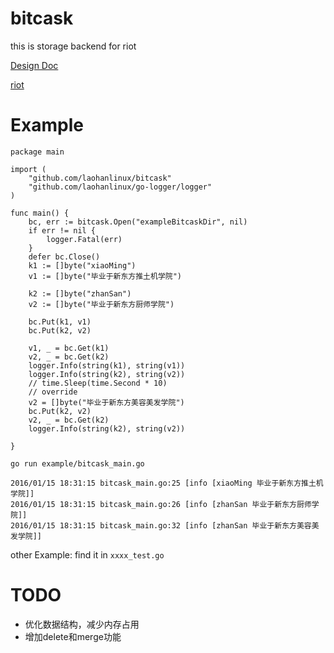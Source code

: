 # bitcask
this is storage backend  for riot

[Design Doc](https://github.com/laohanlinux/bitcask/blob/master/doc/doc.md)

[riot](https://github.com/laohanlinux/riot)



# Example

```
package main

import (
	"github.com/laohanlinux/bitcask"
	"github.com/laohanlinux/go-logger/logger"
)

func main() {
	bc, err := bitcask.Open("exampleBitcaskDir", nil)
	if err != nil {
		logger.Fatal(err)
	}
	defer bc.Close()
	k1 := []byte("xiaoMing")
	v1 := []byte("毕业于新东方推土机学院")

	k2 := []byte("zhanSan")
	v2 := []byte("毕业于新东方厨师学院")

	bc.Put(k1, v1)
	bc.Put(k2, v2)

	v1, _ = bc.Get(k1)
	v2, _ = bc.Get(k2)
	logger.Info(string(k1), string(v1))
	logger.Info(string(k2), string(v2))
	// time.Sleep(time.Second * 10)
	// override
	v2 = []byte("毕业于新东方美容美发学院")
	bc.Put(k2, v2)
	v2, _ = bc.Get(k2)
	logger.Info(string(k2), string(v2))

}

```

`go run example/bitcask_main.go`

```
2016/01/15 18:31:15 bitcask_main.go:25 [info [xiaoMing 毕业于新东方推土机学院]]
2016/01/15 18:31:15 bitcask_main.go:26 [info [zhanSan 毕业于新东方厨师学院]]
2016/01/15 18:31:15 bitcask_main.go:32 [info [zhanSan 毕业于新东方美容美发学院]]
```

other Example: find it in `xxxx_test.go`

# TODO

- 优化数据结构，减少内存占用
- 增加delete和merge功能
